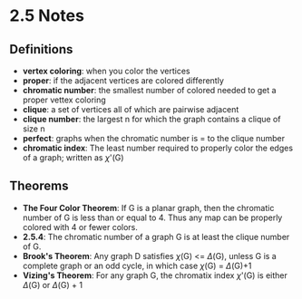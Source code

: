 # 2.5 Notes

## Definitions
- **vertex coloring**: when you color the vertices
- **proper**: if the adjacent vertices are colored differently
- **chromatic number**: the smallest number of colored needed to get a proper vettex coloring
- **clique**: a set of vertices all of which are pairwise adjacent
- **clique number**: the largest n for which the graph contains a clique of size n
- **perfect**: graphs when the chromatic number is = to the clique number
- **chromatic index**: The  least number required to properly color the edges of a graph; written as $\chi$'(G)

## Theorems
- **The Four Color Theorem**: If G is a planar graph, then the chromatic number of G is less than or equal to 4. Thus any map can be properly colored with 4 or fewer colors.
- **2.5.4**: The chromatic number of a graph G is at least the clique number of G.
- **Brook's Theorem**: Any graph D satisfies $\chi$(G) <= $\Delta$(G), unless G is a complete graph or an odd cycle, in which case $\chi$(G) = $\Delta$(G)+1
- **Vizing's Theorem**: For any graph G, the chromatix index $\chi$'(G) is either $\Delta$(G) or $\Delta$(G) + 1
